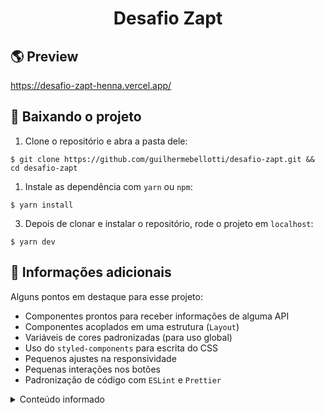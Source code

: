 <center><h1 style="text-align: center">Desafio Zapt</h1></center>

## 🌎 Preview

https://desafio-zapt-henna.vercel.app/

## 🤘 Baixando o projeto

1. Clone o repositório e abra a pasta dele:

```shell
$ git clone https://github.com/guilhermebellotti/desafio-zapt.git && cd desafio-zapt
```

1. Instale as dependência com `yarn` ou `npm`:

```shell
$ yarn install
```

3. Depois de clonar e instalar o repositório, rode o projeto em `localhost`:

```shell
$ yarn dev
```

## 🥳 Informações adicionais

Alguns pontos em destaque para esse projeto:

- Componentes prontos para receber informações de alguma API
- Componentes acoplados em uma estrutura (`Layout`)
- Variáveis de cores padronizadas (para uso global)
- Uso do `styled-components` para escrita do CSS
- Pequenos ajustes na responsividade
- Pequenas interações nos botões
- Padronização de código com `ESLint` e `Prettier`

<details>
<summary>Conteúdo informado</summary>

## Desafio Zapt

> Repositório onde tem o desafio para o processo seletivo da Zapt.

## Introdução

A ideia é que você aprenda, se divirta e mostre o seu melhor nesse exercício.

## Exercício

Segue [um link para o Figma](https://www.figma.com/file/MYVq6CfqgFkEAhcFcNmvGy/Public-File?node-id=0%3A1), onde terão 3 pequenas seções para serem feitas.

Vocês podem escolher **1, 2 ou 3** para fazer, lembrando que aqui **Qualidade é melhor que Quantidade!**

## Requisitos - o que será analisado?

- Escrita (HTML, CSS e JavaScript) e suas boas práticas
- Organização e qualidade de código
- Estrutura do projeto e escalabilidade
- Commits organizados e bem escritos

## Como deve ser feito?

- Você pode utilizar qualquer tecnologia que se sentir confortável
- Você pode utilizar qualquer plugin se achar necessário (no dia-a-dia a gente não reinventa roda, aqui também não precisa)
- Você pode entregar cada componente como uma página separada
- Você pode entregar todos os componentes numa mesma página
- Você precisa deixar claro todos os passos para rodar o projeto
- Enfim, nos surpreenda!

## O que usamos por aqui?

Caso você tenha interesse em se aproximar da nossa Stack, usamos:

- Typescript em basicamente tudo
- React e styled-components para construção das nossas interfaces
- ESLint, Prettier e Jest para garantir padronização e qualidade de código

## Como entregar o teste?

1. Crie um fork deste projeto
2. Faça as devidas modificações
3. Envie um PR para esse repositório

## Dúvidas?

Qualquer dúvida, não deixe de nos enviar um email em admin@zapt.com.br ou wj@zapt.com.br.

</details>
